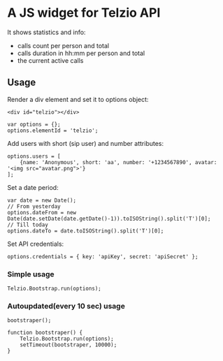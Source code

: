 # A JS widget for Telzio API
It shows statistics and info:
- calls count per person and total
- calls duration in hh:mm per person and total
- the current active calls

## Usage

Render a div element and set it to options object:

	<div id="telzio"></div>
	
	var options = {};
	options.elementId = 'telzio';

Add users with short (sip user) and number attributes:

	options.users = [
		{name: 'Anonymous', short: 'aa', number: '+1234567890', avatar: '<img src="avatar.png">'}
	];

Set a date period:

	var date = new Date();
	// From yesterday
	options.dateFrom = new Date(date.setDate(date.getDate()-1)).toISOString().split('T')[0];
	// Till today
  	options.dateTo = date.toISOString().split('T')[0];

Set API credentials:
	
	options.credentials = { key: 'apiKey', secret: 'apiSecret' };

### Simple usage

  	Telzio.Bootstrap.run(options);

### Autoupdated(every 10 sec) usage
	
	bootstraper();
    
	function bootstraper() {
		Telzio.Bootstrap.run(options);
		setTimeout(bootstraper, 10000);
	}
